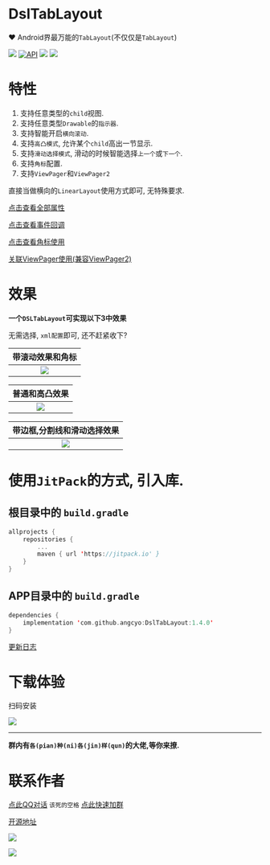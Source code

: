 # DslTabLayout
:hearts: Android界最万能的`TabLayout`(不仅仅是`TabLayout`)

[![](https://img.shields.io/badge/License-MIT-3A77AC)](https://github.com/angcyo/DslTabLayout/blob/master/LICENSE) [![API](https://img.shields.io/badge/API-14%2B-brightgreen.svg?style=flat)](https://android-arsenal.com/api?level=14) [![](https://img.shields.io/badge/kotlin-yes-F48729)](https://www.kotlincn.net/docs/reference/android-overview.html)  [![](https://img.shields.io/badge/androidx-yes-80B44D)](https://developer.android.google.cn/jetpack/androidx)

# 特性

1. 支持任意类型的`child`视图.
2. 支持任意类型`Drawable`的`指示器`.
3. 支持智能开启`横向滚动`.
4. 支持`高凸模式`, 允许某个`child`高出一节显示.
5. 支持`滑动选择模式`, 滑动的时候智能选择`上一个`或`下一个`.
6. 支持`角标`配置.
7. 支持`ViewPager`和`ViewPager2`

直接当做横向的`LinearLayout`使用方式即可, 无特殊要求.

[点击查看全部属性](https://github.com/angcyo/DslTabLayout/wiki/%E5%B1%9E%E6%80%A7%E5%A4%A7%E5%85%A8)

[点击查看事件回调](https://github.com/angcyo/DslTabLayout/wiki/Item%E9%80%89%E4%B8%AD%E4%BA%8B%E4%BB%B6)

[点击查看角标使用](https://github.com/angcyo/DslTabLayout/wiki/%E8%A7%92%E6%A0%87)

[关联ViewPager使用(兼容ViewPager2)](https://github.com/angcyo/DslTabLayout/wiki/ViewPager1%E5%92%8CViewPager2)

# 效果

**一个`DSLTabLayout`可实现以下3中效果**

无需选择, `xml配置`即可, 还不赶紧收下?

|带滚动效果和角标|
|:--:|
|![](https://gitee.com/angcyo/DslTabLayout/raw/master/png/tab_sliding.gif)|

|普通和高凸效果|
|:--:|
|![](https://gitee.com/angcyo/DslTabLayout/raw/master/png/tab_common.gif)|

|带边框,分割线和滑动选择效果|
|:--:|
|![](https://gitee.com/angcyo/DslTabLayout/raw/master/png/tab_segment.gif)|


# 使用`JitPack`的方式, 引入库.

## 根目录中的 `build.gradle`

```kotlin
allprojects {
    repositories {
        ...
        maven { url 'https://jitpack.io' }
    }
}
```

## APP目录中的 `build.gradle`

```kotlin
dependencies {
    implementation 'com.github.angcyo:DslTabLayout:1.4.0'
}
```

[更新日志](https://github.com/angcyo/DslTabLayout/blob/master/CHANGELOG.md)

# 下载体验

扫码安装

![](https://gitee.com/angcyo/DslTabLayout/raw/master/png/qrcode.png)

---
**群内有`各(pian)种(ni)各(jin)样(qun)`的大佬,等你来撩.**

# 联系作者

[点此QQ对话](http://wpa.qq.com/msgrd?v=3&uin=664738095&site=qq&menu=yes)  `该死的空格`    [点此快速加群](https://shang.qq.com/wpa/qunwpa?idkey=cbcf9a42faf2fe730b51004d33ac70863617e6999fce7daf43231f3cf2997460)

[开源地址](https://github.com/angcyo/DslTabLayout)

![](https://gitee.com/angcyo/res/raw/master/code/all_in1.jpg)

![](https://gitee.com/angcyo/res/raw/master/code/all_in2.jpg)
